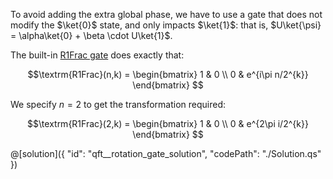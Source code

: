 To avoid adding the extra global phase, we have to use a gate that does not modify the $\ket{0}$ state, and only impacts $\ket{1}$: that is, $U\ket{\psi} = \alpha\ket{0} + \beta \cdot U\ket{1}$.

The built-in [R1Frac gate](https://learn.microsoft.com/qsharp/api/qsharp-lang/microsoft.quantum.intrinsic/r1frac) does exactly that:

$$\textrm{R1Frac}(n,k) = \begin{bmatrix} 1 & 0 \\ 0 & e^{i\pi n/2^{k}} \end{bmatrix} $$

We specify $n=2$ to get the transformation required: 

$$\textrm{R1Frac}(2,k) = \begin{bmatrix} 1 & 0 \\ 0 & e^{2\pi i/2^{k}} \end{bmatrix} $$

@[solution]({
"id": "qft__rotation_gate_solution",
"codePath": "./Solution.qs"
})
